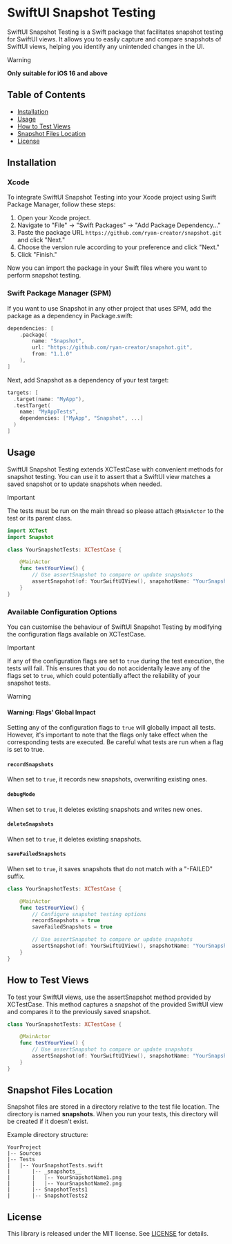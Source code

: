 # SwiftUI Snapshot Testing

SwiftUI Snapshot Testing is a Swift package that facilitates snapshot testing for SwiftUI views. It allows you to easily capture and compare snapshots of SwiftUI views, helping you identify any unintended changes in the UI.

> [!WARNING]  
> **Only suitable for iOS 16 and above**

## Table of Contents

-   [Installation](#installation)
-   [Usage](#usage)
-   [How to Test Views](#how-to-test-views)
-   [Snapshot Files Location](#snapshot-files-location)
-   [License](#license)

## Installation <a name="installation"></a>

### Xcode

To integrate SwiftUI Snapshot Testing into your Xcode project using Swift Package Manager, follow these steps:

1. Open your Xcode project.
2. Navigate to "File" -> "Swift Packages" -> "Add Package Dependency..."
3. Paste the package URL `https://github.com/ryan-creator/snapshot.git` and click "Next."
4. Choose the version rule according to your preference and click "Next."
5. Click "Finish."

Now you can import the package in your Swift files where you want to perform snapshot testing.

### Swift Package Manager (SPM)

If you want to use Snapshot in any other project that uses SPM, add the package as a dependency in Package.swift:

```swift
dependencies: [
    .package(
        name: "Snapshot",
        url: "https://github.com/ryan-creator/snapshot.git",
        from: "1.1.0"
    ),
]
```

Next, add Snapshot as a dependency of your test target:

```swift
targets: [
  .target(name: "MyApp"),
  .testTarget(
    name: "MyAppTests",
    dependencies: ["MyApp", "Snapshot", ...]
  )
]
```

## Usage <a name="usage"></a>

SwiftUI Snapshot Testing extends XCTestCase with convenient methods for snapshot testing. You can use it to assert that a SwiftUI view matches a saved snapshot or to update snapshots when needed.

> [!IMPORTANT]  
> The tests must be run on the main thread so please attach `@MainActor` to the test or its parent class.

```swift
import XCTest
import Snapshot

class YourSnapshotTests: XCTestCase {

    @MainActor
    func testYourView() {
        // Use assertSnapshot to compare or update snapshots
        assertSnapshot(of: YourSwiftUIView(), snapshotName: "YourSnapshotName")
    }
}
```

### Available Configuration Options

You can customise the behaviour of SwiftUI Snapshot Testing by modifying the configuration flags available on XCTestCase.

> [!IMPORTANT]  
> If any of the configuration flags are set to `true` during the test execution, the tests will fail. This ensures that you do not accidentally leave any of the flags set to `true`, which could potentially affect the reliability of your snapshot tests.

> [!WARNING]
>
> #### Warning: Flags' Global Impact
>
> Setting any of the configuration flags to `true` will globally impact all tests. However, it's important to note that the flags only take effect when the corresponding tests are executed. Be careful what tests are run when a flag is set to true.

#### `recordSnapshots`

When set to `true`, it records new snapshots, overwriting existing ones.

#### `debugMode`

When set to `true`, it deletes existing snapshots and writes new ones.

#### `deleteSnapshots`

When set to `true`, it deletes existing snapshots.

#### `saveFailedSnapshots`

When set to `true`, it saves snapshots that do not match with a "-FAILED" suffix.

```swift
class YourSnapshotTests: XCTestCase {

    @MainActor
    func testYourView() {
        // Configure snapshot testing options
        recordSnapshots = true
        saveFailedSnapshots = true

        // Use assertSnapshot to compare or update snapshots
        assertSnapshot(of: YourSwiftUIView(), snapshotName: "YourSnapshotName")
    }
}

```

## How to Test Views <a name="how-to-test-views"></a>

To test your SwiftUI views, use the assertSnapshot method provided by XCTestCase. This method captures a snapshot of the provided SwiftUI view and compares it to the previously saved snapshot.

```swift
class YourSnapshotTests: XCTestCase {

    @MainActor
    func testYourView() {
        // Use assertSnapshot to compare or update snapshots
        assertSnapshot(of: YourSwiftUIView(), snapshotName: "YourSnapshotName")
    }
}
```

## Snapshot Files Location <a name="snapshot-files-location"></a>

Snapshot files are stored in a directory relative to the test file location. The directory is named **snapshots**. When you run your tests, this directory will be created if it doesn't exist.

Example directory structure:

```
YourProject
|-- Sources
|-- Tests
|   |-- YourSnapshotTests.swift
|       |-- _snapshots__
|       |   |-- YourSnapshotName1.png
|       |   |-- YourSnapshotName2.png
|       |-- SnapshotTests1
|       |-- SnapshotTests2
```

## License <a name="license"></a>

This library is released under the MIT license. See [LICENSE](https://github.com/pointfreeco/swift-snapshot-testing/blob/main/LICENSE) for details.
